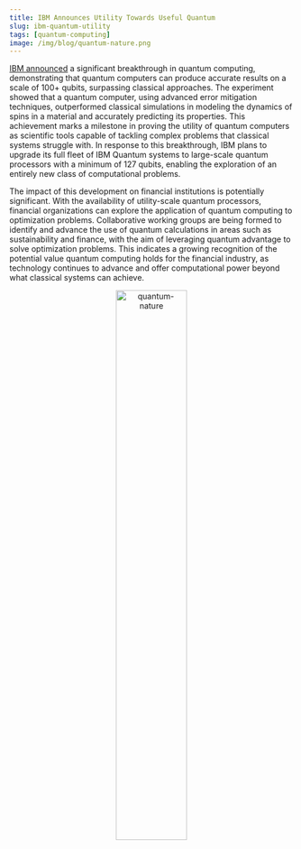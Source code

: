 ```yaml
---
title: IBM Announces Utility Towards Useful Quantum
slug: ibm-quantum-utility
tags: [quantum-computing]
image: /img/blog/quantum-nature.png
---
```


[IBM announced](https://research.ibm.com/blog/utility-toward-useful-quantum!) a significant breakthrough in quantum computing, demonstrating that quantum computers can produce accurate results on a scale of 100+ qubits, surpassing classical approaches. The experiment showed that a quantum computer, using advanced error mitigation techniques, outperformed classical simulations in modeling the dynamics of spins in a material and accurately predicting its properties. This achievement marks a milestone in proving the utility of quantum computers as scientific tools capable of tackling complex problems that classical systems struggle with. In response to this breakthrough, IBM plans to upgrade its full fleet of IBM Quantum systems to large-scale quantum processors with a minimum of 127 qubits, enabling the exploration of an entirely new class of computational problems.

The impact of this development on financial institutions is potentially significant. With the availability of utility-scale quantum processors, financial organizations can explore the application of quantum computing to optimization problems. Collaborative working groups are being formed to identify and advance the use of quantum calculations in areas such as sustainability and finance, with the aim of leveraging quantum advantage to solve optimization problems. This indicates a growing recognition of the potential value quantum computing holds for the financial industry, as technology continues to advance and offer computational power beyond what classical systems can achieve.

<p align="center">
    <img src="/img/blog/quantum-nature.png" alt="quantum-nature" width="50%" height="50%"/>
</p>